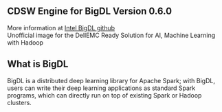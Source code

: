 ## CDSW Engine for BigDL Version 0.6.0
More information at [Intel BigDL github](https://github.com/intel-analytics/BigDL) \
Unofficial image for the DellEMC Ready Solution for AI, Machine Learning with Hadoop

## What is BigDL
BigDL is a distributed deep learning library for Apache Spark; with BigDL, users can write their deep learning applications as standard Spark programs, which can directly run on top of existing Spark or Hadoop clusters.
